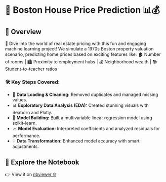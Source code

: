 # 🏡 Boston House Price Prediction 📊💰

## 🌟 Overview
🚀 Dive into the world of real estate pricing with this fun and engaging machine learning project! We simulate a 1970s Boston property valuation scenario, predicting home prices based on exciting features like:
🏠 Number of rooms  | 🏙️ Proximity to employment hubs  | 💰 Neighborhood wealth  | 📚 Student-to-teacher ratios

### 🛠️ Key Steps Covered:
- 🧹 **Data Loading & Cleaning:** Removed duplicates and managed missing values.
- 📊 **Exploratory Data Analysis (EDA):** Created stunning visuals with Seaborn and Plotly.
- 🤖 **Model Building:** Built a multivariable linear regression model using scikit-learn.
- 📈 **Model Evaluation:** Interpreted coefficients and analyzed residuals for performance.
- 💡 **Data Transformation:** Enhanced model accuracy with smart adjustments.

## 🚀 Explore the Notebook
👉 View it on [nbviewer 🌐](https://nbviewer.org/github/KushalRegmi61/Boston_House_Price_Prediction/blob/master/notebooks/DAY_81_Boston_House_Prices_Prediction.ipynb)


